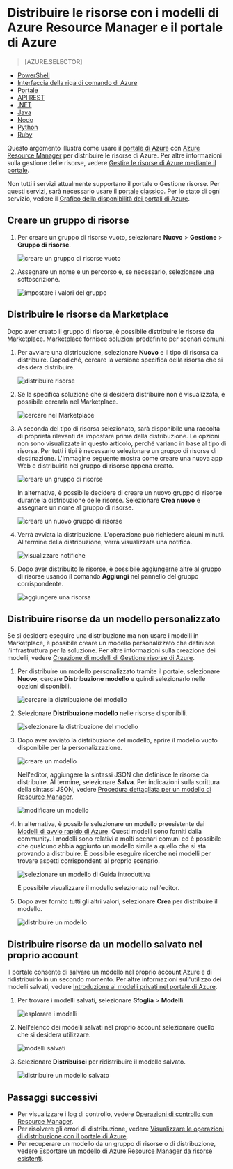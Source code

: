 <properties 
	pageTitle="Uso del portale di Azure per distribuire le risorse di Azure | Microsoft Azure" 
	description="Utilizzare il portale di Azure e Azure Resource Manager per distribuire le risorse." 
	services="azure-resource-manager,azure-portal" 
	documentationCenter="" 
	authors="tfitzmac" 
	manager="timlt" 
	editor="tysonn"/>

<tags 
	ms.service="azure-resource-manager" 
	ms.workload="multiple" 
	ms.tgt_pltfrm="na" 
	ms.devlang="na" 
	ms.topic="article" 
	ms.date="06/30/2016" 
	ms.author="tomfitz"/>

# Distribuire le risorse con i modelli di Azure Resource Manager e il portale di Azure

> [AZURE.SELECTOR]
- [PowerShell](resource-group-template-deploy.md)
- [Interfaccia della riga di comando di Azure](resource-group-template-deploy-cli.md)
- [Portale](resource-group-template-deploy-portal.md)
- [API REST](resource-group-template-deploy-rest.md)
- [.NET](https://azure.microsoft.com/documentation/samples/resource-manager-dotnet-template-deployment/)
- [Java](https://azure.microsoft.com/documentation/samples/resources-java-deploy-using-arm-template/)
- [Nodo](https://azure.microsoft.com/documentation/samples/resource-manager-node-template-deployment/)
- [Python](https://azure.microsoft.com/documentation/samples/resource-manager-python-template-deployment/)
- [Ruby](https://azure.microsoft.com/documentation/samples/resource-manager-ruby-template-deployment/)


Questo argomento illustra come usare il [portale di Azure](https://portal.azure.com) con [Azure Resource Manager](resource-group-overview.md) per distribuire le risorse di Azure. Per altre informazioni sulla gestione delle risorse, vedere [Gestire le risorse di Azure mediante il portale](./azure-portal/resource-group-portal.md).

Non tutti i servizi attualmente supportano il portale o Gestione risorse. Per questi servizi, sarà necessario usare il [portale classico](https://manage.windowsazure.com). Per lo stato di ogni servizio, vedere il [Grafico della disponibilità dei portali di Azure](https://azure.microsoft.com/features/azure-portal/availability/).

## Creare un gruppo di risorse

1. Per creare un gruppo di risorse vuoto, selezionare **Nuovo** > **Gestione** > **Gruppo di risorse**.

    ![creare un gruppo di risorse vuoto](./media/resource-group-template-deploy-portal/create-empty-group.png)

2. Assegnare un nome e un percorso e, se necessario, selezionare una sottoscrizione.

    ![impostare i valori del gruppo](./media/resource-group-template-deploy-portal/set-group-properties.png)

## Distribuire le risorse da Marketplace

Dopo aver creato il gruppo di risorse, è possibile distribuire le risorse da Marketplace. Marketplace fornisce soluzioni predefinite per scenari comuni.

1. Per avviare una distribuzione, selezionare **Nuovo** e il tipo di risorsa da distribuire. Dopodiché, cercare la versione specifica della risorsa che si desidera distribuire.

    ![distribuire risorse](./media/resource-group-template-deploy-portal/deploy-resource.png)

2. Se la specifica soluzione che si desidera distribuire non è visualizzata, è possibile cercarla nel Marketplace.

    ![cercare nel Marketplace](./media/resource-group-template-deploy-portal/search-resource.png)

3. A seconda del tipo di risorsa selezionato, sarà disponibile una raccolta di proprietà rilevanti da impostare prima della distribuzione. Le opzioni non sono visualizzate in questo articolo, perché variano in base al tipo di risorsa. Per tutti i tipi è necessario selezionare un gruppo di risorse di destinazione. L'immagine seguente mostra come creare una nuova app Web e distribuirla nel gruppo di risorse appena creato.

    ![creare un gruppo di risorse](./media/resource-group-template-deploy-portal/select-existing-group.png)

    In alternativa, è possibile decidere di creare un nuovo gruppo di risorse durante la distribuzione delle risorse. Selezionare **Crea nuovo** e assegnare un nome al gruppo di risorse.

    ![creare un nuovo gruppo di risorse](./media/resource-group-template-deploy-portal/select-new-group.png)

4. Verrà avviata la distribuzione. L'operazione può richiedere alcuni minuti. Al termine della distribuzione, verrà visualizzata una notifica.

    ![visualizzare notifiche](./media/resource-group-template-deploy-portal/view-notification.png)

5. Dopo aver distribuito le risorse, è possibile aggiungerne altre al gruppo di risorse usando il comando **Aggiungi** nel pannello del gruppo corrispondente.

    ![aggiungere una risorsa](./media/resource-group-template-deploy-portal/add-resource.png)

## Distribuire risorse da un modello personalizzato

Se si desidera eseguire una distribuzione ma non usare i modelli in Marketplace, è possibile creare un modello personalizzato che definisce l'infrastruttura per la soluzione. Per altre informazioni sulla creazione dei modelli, vedere [Creazione di modelli di Gestione risorse di Azure](resource-group-authoring-templates.md).

1. Per distribuire un modello personalizzato tramite il portale, selezionare **Nuovo**, cercare **Distribuzione modello** e quindi selezionarlo nelle opzioni disponibili.

    ![cercare la distribuzione del modello](./media/resource-group-template-deploy-portal/search-template.png)

2. Selezionare **Distribuzione modello** nelle risorse disponibili.

    ![selezionare la distribuzione del modello](./media/resource-group-template-deploy-portal/select-template.png)

3. Dopo aver avviato la distribuzione del modello, aprire il modello vuoto disponibile per la personalizzazione.

    ![creare un modello](./media/resource-group-template-deploy-portal/show-custom-template.png)

    Nell'editor, aggiungere la sintassi JSON che definisce le risorse da distribuire. Al termine, selezionare **Salva**. Per indicazioni sulla scrittura della sintassi JSON, vedere [Procedura dettagliata per un modello di Resource Manager](resource-manager-template-walkthrough.md).

    ![modificare un modello](./media/resource-group-template-deploy-portal/edit-template.png)

4. In alternativa, è possibile selezionare un modello preesistente dai [Modelli di avvio rapido di Azure](https://azure.microsoft.com/documentation/templates/). Questi modelli sono forniti dalla community. I modelli sono relativi a molti scenari comuni ed è possibile che qualcuno abbia aggiunto un modello simile a quello che si sta provando a distribuire. È possibile eseguire ricerche nei modelli per trovare aspetti corrispondenti al proprio scenario.

    ![selezionare un modello di Guida introduttiva](./media/resource-group-template-deploy-portal/select-quickstart-template.png)

    È possibile visualizzare il modello selezionato nell'editor.

5. Dopo aver fornito tutti gli altri valori, selezionare **Crea** per distribuire il modello.

    ![distribuire un modello](./media/resource-group-template-deploy-portal/create-custom-deploy.png)

## Distribuire risorse da un modello salvato nel proprio account

Il portale consente di salvare un modello nel proprio account Azure e di ridistribuirlo in un secondo momento. Per altre informazioni sull'utilizzo dei modelli salvati, vedere [Introduzione ai modelli privati nel portale di Azure](./marketplace-consumer/mytemplates-getstarted.md).

1. Per trovare i modelli salvati, selezionare **Sfoglia** > **Modelli**.

    ![esplorare i modelli](./media/resource-group-template-deploy-portal/browse-templates.png)

2. Nell'elenco dei modelli salvati nel proprio account selezionare quello che si desidera utilizzare.

    ![modelli salvati](./media/resource-group-template-deploy-portal/saved-templates.png)

3. Selezionare **Distribuisci** per ridistribuire il modello salvato.

    ![distribuire un modello salvato](./media/resource-group-template-deploy-portal/deploy-saved-template.png)

## Passaggi successivi

- Per visualizzare i log di controllo, vedere [Operazioni di controllo con Resource Manager](resource-group-audit.md).
- Per risolvere gli errori di distribuzione, vedere [Visualizzare le operazioni di distribuzione con il portale di Azure](resource-manager-troubleshoot-deployments-portal.md).
- Per recuperare un modello da un gruppo di risorse o di distribuzione, vedere [Esportare un modello di Azure Resource Manager da risorse esistenti](resource-manager-export-template.md).

<!---HONumber=AcomDC_0720_2016-->